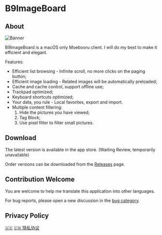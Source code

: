 # B9ImageBoard

## About

![Banner](https://repository-images.githubusercontent.com/352020421/80326d00-ade0-11eb-85ad-50989d675959)

B9ImageBoard is a macOS only Moebooru client. I will do my best to make it efficient and elegant.

Features:

* Efficient list browsing - Infinite scroll, no more clicks on the paging button;
* Efficient image loading - Related images will be automatically preloaded;
* Cache and cache control, support offline use;
* Trackpad optimized;
* Keyboard shortcuts optimized;
* Your data, you rule - Local favorites, export and import.
* Multiple content filtering:
    1. Hide the pictures you have viewed;
    2. Tag Block;
    3. Use pixel filter to filter small pictures.

<!--
B9ImageBoard 是一个 Moebooru 浏览器，我将尽我所能使之高效、优雅。

特性：

* 高效的列表浏览 - 无限滚动，不再需要点分页按钮；
* 高效的图片浏览 - 相关图片会自动预加载；
* 缓存及其控制，支持离线使用；
* 专为触控板优化；
* 丰富的键盘快捷键；
* 你的数据你做主 - 本地收藏、数据导入导出；
* 多种内容过滤：
    1. 隐藏已阅图片；
    2. 标签过滤；
    3. 按像素过滤小图。
-->

## Download

The latest version is available in the app store. (Waiting Review, temporarily unavailable)

Order versions can be downloaded from the [Releases](https://github.com/b9software/B9ImageBoard/releases) page.

## Contribution Welcome

You are welcome to help me translate this application into other languages.

For bug reports, please open a new discussion in the [bug category](https://github.com/b9software/B9ImageBoard/discussions/categories/bug).

## Privacy Policy

[:us:](PrivacyPolicy.md) [:cn: 隐私协议](PrivacyPolicy.zh.md)
